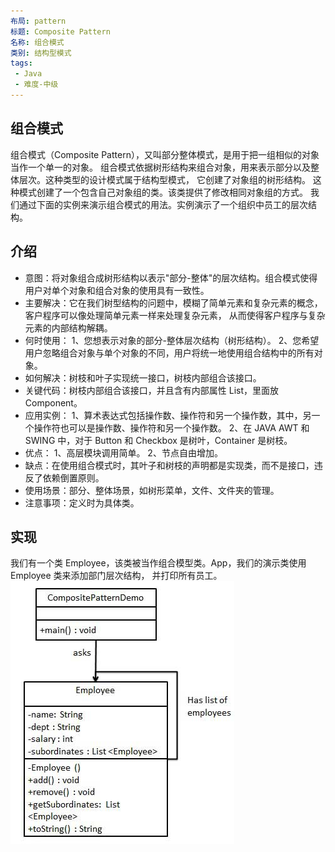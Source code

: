 ```yaml
---
布局: pattern
标题: Composite Pattern
名称: 组合模式
类别: 结构型模式
tags:
 - Java
 - 难度-中级
---
```


## 组合模式
组合模式（Composite Pattern），又叫部分整体模式，是用于把一组相似的对象当作一个单一的对象。
组合模式依据树形结构来组合对象，用来表示部分以及整体层次。这种类型的设计模式属于结构型模式，
它创建了对象组的树形结构。
这种模式创建了一个包含自己对象组的类。该类提供了修改相同对象组的方式。
我们通过下面的实例来演示组合模式的用法。实例演示了一个组织中员工的层次结构。

## 介绍
* 意图：将对象组合成树形结构以表示"部分-整体"的层次结构。组合模式使得用户对单个对象和组合对象的使用具有一致性。
* 主要解决：它在我们树型结构的问题中，模糊了简单元素和复杂元素的概念，客户程序可以像处理简单元素一样来处理复杂元素，
从而使得客户程序与复杂元素的内部结构解耦。
* 何时使用： 1、您想表示对象的部分-整体层次结构（树形结构）。 2、您希望用户忽略组合对象与单个对象的不同，用户将统一地使用组合结构中的所有对象。
* 如何解决：树枝和叶子实现统一接口，树枝内部组合该接口。
* 关键代码：树枝内部组合该接口，并且含有内部属性 List，里面放 Component。
* 应用实例： 1、算术表达式包括操作数、操作符和另一个操作数，其中，另一个操作符也可以是操作数、操作符和另一个操作数。 
2、在 JAVA AWT 和 SWING 中，对于 Button 和 Checkbox 是树叶，Container 是树枝。
* 优点： 1、高层模块调用简单。 2、节点自由增加。
* 缺点：在使用组合模式时，其叶子和树枝的声明都是实现类，而不是接口，违反了依赖倒置原则。
* 使用场景：部分、整体场景，如树形菜单，文件、文件夹的管理。
* 注意事项：定义时为具体类。

## 实现
我们有一个类 Employee，该类被当作组合模型类。App，我们的演示类使用 Employee 类来添加部门层次结构，
并打印所有员工。
![img](./etc/composite_pattern_uml_diagram.jpg)
